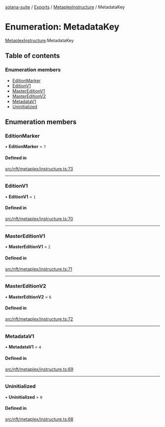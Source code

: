 [solana-suite](../README.md) / [Exports](../modules.md) / [MetaplexInstructure](../modules/MetaplexInstructure.md) / MetadataKey

# Enumeration: MetadataKey

[MetaplexInstructure](../modules/MetaplexInstructure.md).MetadataKey

## Table of contents

### Enumeration members

- [EditionMarker](MetaplexInstructure.MetadataKey.md#editionmarker)
- [EditionV1](MetaplexInstructure.MetadataKey.md#editionv1)
- [MasterEditionV1](MetaplexInstructure.MetadataKey.md#mastereditionv1)
- [MasterEditionV2](MetaplexInstructure.MetadataKey.md#mastereditionv2)
- [MetadataV1](MetaplexInstructure.MetadataKey.md#metadatav1)
- [Uninitialized](MetaplexInstructure.MetadataKey.md#uninitialized)

## Enumeration members

### EditionMarker

• **EditionMarker** = `7`

#### Defined in

[src/nft/metaplex/instructure.ts:73](https://github.com/fukaoi/solana-suite/blob/9ac8f4b/src/nft/metaplex/instructure.ts#L73)

___

### EditionV1

• **EditionV1** = `1`

#### Defined in

[src/nft/metaplex/instructure.ts:70](https://github.com/fukaoi/solana-suite/blob/9ac8f4b/src/nft/metaplex/instructure.ts#L70)

___

### MasterEditionV1

• **MasterEditionV1** = `2`

#### Defined in

[src/nft/metaplex/instructure.ts:71](https://github.com/fukaoi/solana-suite/blob/9ac8f4b/src/nft/metaplex/instructure.ts#L71)

___

### MasterEditionV2

• **MasterEditionV2** = `6`

#### Defined in

[src/nft/metaplex/instructure.ts:72](https://github.com/fukaoi/solana-suite/blob/9ac8f4b/src/nft/metaplex/instructure.ts#L72)

___

### MetadataV1

• **MetadataV1** = `4`

#### Defined in

[src/nft/metaplex/instructure.ts:69](https://github.com/fukaoi/solana-suite/blob/9ac8f4b/src/nft/metaplex/instructure.ts#L69)

___

### Uninitialized

• **Uninitialized** = `0`

#### Defined in

[src/nft/metaplex/instructure.ts:68](https://github.com/fukaoi/solana-suite/blob/9ac8f4b/src/nft/metaplex/instructure.ts#L68)
